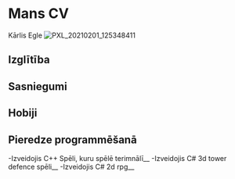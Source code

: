 # Mans CV
Kārlis Egle
![PXL_20210201_125348411](https://user-images.githubusercontent.com/76540824/106461866-07004280-649e-11eb-97dc-fbf299bf48a6.jpg)

## Izglītība


## Sasniegumi


## Hobiji


## Pieredze programmēšanā

-Izveidojis C++ Spēli, kuru spēlē terimnālī__
-Izveidojis C# 3d tower defence spēli__
-Izveidojis C# 2d rpg__